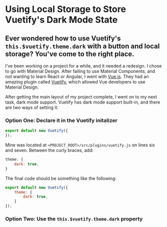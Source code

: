 # Using Local Storage to Store Vuetify's Dark Mode State
## Ever wondered how to use Vuetify's `this.$vuetify.theme.dark` with a button and local storage? You've come to the right place.

I've been working on a project for a while, and it needed a redesign. I chose to go with Material Design. After failing to use 
Material Components, and not wanting to learn React or Angular, I went with [Vue.js](https://vuejs.org). They had an amazing 
plugin called [Vuetify](https://vuetifyjs.com), which allowed Vue developers to use Material Design.

After getting the main layout of my project complete, I went on to my next task, dark mode support. Vuetify has dark mode support 
built-in, and there are two ways of setting it.

### Option One: Declare it in the Vuetify initalizer
```javascript
export default new Vuetify({
});
```
Mine was located at `<PROJECT_ROOT>/src/plugins/vuetify.js` on lines six and seven. Between the curly braces, add:
```javascript
theme: {
    dark: true,
}
```
The final code should be something like the following:
```javascript
export default new Vuetify({
    theme: {
        dark: true,
    }
});
```

### Option Two: Use the `this.$vuetify.theme.dark` property

